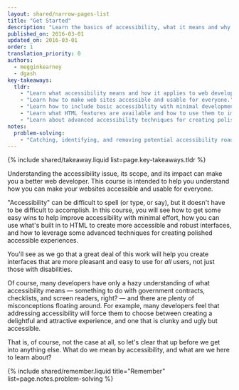 ```yaml
---
layout: shared/narrow-pages-list
title: "Get Started"
description: "Learn the basics of accessibility, what it means and why it's important."
published_on: 2016-03-01
updated_on: 2016-03-01
order: 1
translation_priority: 0
authors:
  - megginkearney
  - dgash
key-takeaways:
  tldr: 
    - "Learn what accessibility means and how it applies to web development."
    - "Learn how to make web sites accessible and usable for everyone."
    - "Learn how to include basic accessibility with minimal development impace."
    - "Learn what HTML features are available and how to use them to improve accessibility."
    - "Learn about advanced accessibility techniques for creating polished accessibility experiences."
notes:
  problem-solving:
    - "Catching, identifying, and removing potential accessibility roadblocks before they happen can improve your development process and reduce maintenance requirements."
---
```


{% include shared/takeaway.liquid list=page.key-takeaways.tldr %}

Understanding the accessibility issue, its scope, and its impact can make you a better web developer.
This course is intended to help you understand how you can make your websites accessible and usable for everyone.

"Accessibility" can be difficult to spell (or type, or say), but it doesn't have to be difficult to accomplish. In this course, you will see how to get some easy wins to help improve accessibility with minimal effort, how you can use what's built in to HTML to create more accessible and robust interfaces, and how to leverage some advanced techniques for creating polished accessible experiences.

You'll see as we go that a great deal of this work will help you create interfaces that are more pleasant and easy to use for *all* users, not just those with disabilities.

Of course, many developers have only a hazy understanding of what accessibility means &mdash; something to do with government contracts, checklists, and screen readers, right? &mdash; and there are plenty of misconceptions floating around. For example, many developers feel that addressing accessibility will force them to choose between creating a delightful and attractive experience, and one that is clunky and ugly but accessible.

That is, of course, not the case at all, so let's clear that up before we get into anything else. What do we mean by accessibility, and what are we here to learn about?

{% include shared/remember.liquid title="Remember" list=page.notes.problem-solving %}

